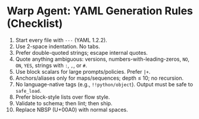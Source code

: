 # Warp Agent: YAML Generation Rules (Checklist)

1. Start every file with `---` (YAML 1.2.2).
2. Use 2-space indentation. No tabs.
3. Prefer double-quoted strings; escape internal quotes.
4. Quote anything ambiguous: versions, numbers-with-leading-zeros, `NO`, `ON`, `YES`, strings with `:`, `,`, or `#`.
5. Use block scalars for large prompts/policies. Prefer `|+`.
6. Anchors/aliases only for maps/sequences; depth ≤ 10; no recursion.
7. No language-native tags (e.g., `!!python/object`). Output must be safe to `safe_load`.
8. Prefer block-style lists over flow style.
9. Validate to schema; then lint; then ship.
10. Replace NBSP (U+00A0) with normal spaces.
